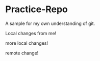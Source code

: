 # Practice-Repo
A sample for my own understanding of git.


Local changes from me!

more local changes!

remote change!
